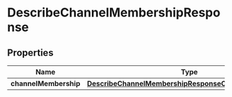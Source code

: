 

# DescribeChannelMembershipResponse


## Properties

| Name | Type | Description | Notes |
|------------ | ------------- | ------------- | -------------|
|**channelMembership** | [**DescribeChannelMembershipResponseChannelMembership**](DescribeChannelMembershipResponseChannelMembership.md) |  |  [optional] |



